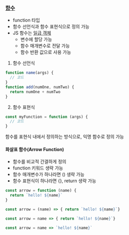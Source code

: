 ### [함수](https://developer.mozilla.org/ko/docs/Learn/JavaScript/Building_blocks/Functions)
- function 타입
- 함수 선언식과 함수 표현식으로 정의 가능
- JS 함수는 [일급 객체](https://ko.wikipedia.org/wiki/입급_객체)
    - 변수에 할당 가능
    - 함수 매개변수로 전달 가능
    - 함수 반환 값으로 사용 가능

1. 함수 선언식
```JavaScript
function name(args) {
  // 코드
}
function add(numOne, numTwo) {
  return numOne + numTwo
}
```

2. 함수 표현식
```JavaScript
const myFunction = function (args) {
  // 코드
}
```
함수를 표현식 내에서 정의하는 방식으로, 익명 함수로 정의 가능

#### 화살표 함수(Arrow Function)
- 함수를 비교적 간결하게 정의
- function 키워드 생략 가능
- 함수 매개변수가 하나라면 () 생략 가능
- 함수 표현식이 하나라면 {}, return 생략 가능
```JavaScript
const arrow = function (name) {
  return `hello! ${name}`
}

const arrow = (name) => { return `hello! ${name}`}

const arrow = name => { return `hello! ${name}`}

const arrow = name => `hello! ${name}`
```


